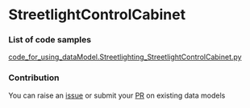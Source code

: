 # StreetlightControlCabinet

### List of code samples 

<!-- 50-List of code -->

<!-- [code entry](link) -->
[code_for_using_dataModel.Streetlighting_StreetlightControlCabinet.py](https://github.com/smart-data-models/dataModel.Streetlighting/blob/master/StreetlightControlCabinet/code/code_for_using_dataModel.Streetlighting_StreetlightControlCabinet.py)


<!-- /50-List of code -->

### Contribution
You can raise an [issue](https://github.com/smart-data-models/dataModel.Streetlighting/issues) or submit your [PR](https://github.com/smart-data-models/dataModel.Streetlighting/pulls) on existing data models
